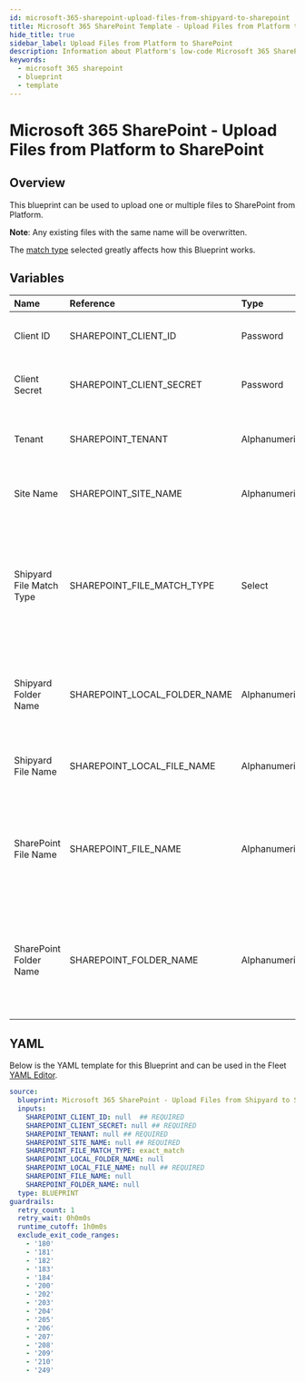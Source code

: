 ```yaml
---
id: microsoft-365-sharepoint-upload-files-from-shipyard-to-sharepoint
title: Microsoft 365 SharePoint Template - Upload Files from Platform to SharePoint
hide_title: true
sidebar_label: Upload Files from Platform to SharePoint
description: Information about Platform's low-code Microsoft 365 SharePoint Upload Files from Platform to SharePoint blueprint. Quickly upload one or multiple files to Microsoft SharePoint
keywords:
  - microsoft 365 sharepoint
  - blueprint
  - template
---
```


# Microsoft 365 SharePoint - Upload Files from Platform to SharePoint



## Overview

This blueprint can be used to upload one or multiple files to SharePoint from Platform. 

**Note**: Any existing files with the same name will be overwritten. 

The [match type](https://www.shipyardapp.com/docs/reference/blueprint-library/match-type/) selected greatly affects how this Blueprint works.

## Variables

| Name | Reference | Type | Required | Default | Options | Description             |
|:-----|:----------|:-----|:---------|:--------|:--------|:------------------------|
| Client ID | SHAREPOINT_CLIENT_ID | Password | :white_check_mark: | - | - | The Client ID of the app created in Azure |
| Client Secret | SHAREPOINT_CLIENT_SECRET | Password | :white_check_mark: | - | - | The secret value of the app created in Azure |
| Tenant | SHAREPOINT_TENANT | Alphanumeric | :white_check_mark: | - | - | The ID of the tenant associated with the app |
| Site Name | SHAREPOINT_SITE_NAME | Alphanumeric | :white_check_mark: | - | - | The name of the SharePoint Site |
| Shipyard File Match Type | SHAREPOINT_FILE_MATCH_TYPE | Select | :heavy_minus_sign: | `exact_match` | Exact Match: `exact_match`<br></br><br></br>Regex Match: `regex_match`<br></br><br></br> | The match type used to identify files to load |
| Shipyard Folder Name | SHAREPOINT_LOCAL_FOLDER_NAME | Alphanumeric | :heavy_minus_sign: | - | - | The optional name of the folder where the  data to load resides |
| Shipyard File Name | SHAREPOINT_LOCAL_FILE_NAME | Alphanumeric | :white_check_mark: | - | - | The name of the file(s) to load to OneDrive |
| SharePoint File Name | SHAREPOINT_FILE_NAME | Alphanumeric | :heavy_minus_sign: | - | - | The name of the file once it is loaded to SharePoint. If omitted, the original file name will be used |
| SharePoint Folder Name | SHAREPOINT_FOLDER_NAME | Alphanumeric | :heavy_minus_sign: | - | - | The optional folder to load the file(s) to. If omitted, the files will be loaded to the root directory |




## YAML

Below is the YAML template for this Blueprint and can be used in the
Fleet [YAML Editor](../../reference/fleets/yaml-editor.md).

```yaml
source:
  blueprint: Microsoft 365 SharePoint - Upload Files from Shipyard to SharePoint
  inputs:
    SHAREPOINT_CLIENT_ID: null  ## REQUIRED
    SHAREPOINT_CLIENT_SECRET: null ## REQUIRED
    SHAREPOINT_TENANT: null ## REQUIRED
    SHAREPOINT_SITE_NAME: null ## REQUIRED
    SHAREPOINT_FILE_MATCH_TYPE: exact_match
    SHAREPOINT_LOCAL_FOLDER_NAME: null
    SHAREPOINT_LOCAL_FILE_NAME: null ## REQUIRED
    SHAREPOINT_FILE_NAME: null
    SHAREPOINT_FOLDER_NAME: null
  type: BLUEPRINT
guardrails:
  retry_count: 1
  retry_wait: 0h0m0s
  runtime_cutoff: 1h0m0s
  exclude_exit_code_ranges:
    - '180'
    - '181'
    - '182'
    - '183'
    - '184'
    - '200'
    - '202'
    - '203'
    - '204'
    - '205'
    - '206'
    - '207'
    - '208'
    - '209'
    - '210'
    - '249'
 ```


